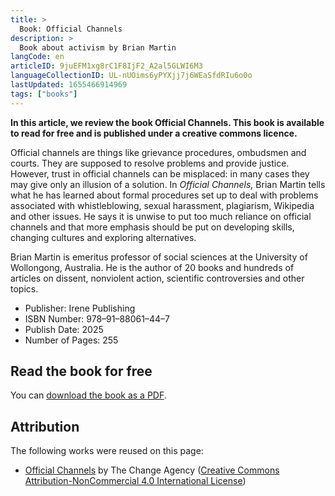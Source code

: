 ```yaml
---
title: >
  Book: Official Channels
description: >
  Book about activism by Brian Martin
langCode: en
articleID: 9juEFM1xg8rC1F8IjF2_A2al5GLWI6M3
languageCollectionID: UL-nUOims6yPYXjj7j6WEaSfdRIu6o0o
lastUpdated: 1655466914969
tags: ["books"]
---
```


**In this article, we review the book Official Channels. This book is available to read for free and is published under a creative commons licence.**

Official channels are things like grievance procedures, ombudsmen and courts. They are supposed to resolve problems and provide justice. However, trust in official channels can be misplaced: in many cases they may give only an illusion of a solution. In _Official Channels,_ Brian Martin tells what he has learned about formal procedures set up to deal with problems associated with whistleblowing, sexual harassment, plagiarism, Wikipedia and other issues. He says it is unwise to put too much reliance on official channels and that more emphasis should be put on developing skills, changing cultures and exploring alternatives.

Brian Martin is emeritus professor of social sciences at the University of Wollongong, Australia. He is the author of 20 books and hundreds of articles on dissent, nonviolent action, scientific controversies and other topics.

-   Publisher: Irene Publishing
-   ISBN Number: 978–91–88061–44–7
-   Publish Date: 2025
-   Number of Pages: 255

## Read the book for free

You can [download the book as a PDF](https://www.bmartin.cc/pubs/20oc/index.html).

## Attribution

The following works were reused on this page:

-   [Official Channels](https://thechangeagency.org/official-channels/) by The Change Agency ([Creative Commons Attribution-NonCommercial 4.0 International License](http://creativecommons.org/licenses/by-nc/4.0/))
